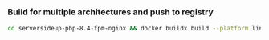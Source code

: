 ### Build for multiple architectures and push to registry
```bash
cd serversideup-php-8.4-fpm-nginx && docker buildx build --platform linux/amd64,linux/arm64 -t goolaman/serversideup-php-8.4-fpm-nginx:1.1 --push .
```
